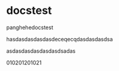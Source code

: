 # docstest
panghehedocstest

hasdasdasdasdasdeceqecqdasdasdasdsa

asdasdasdasdasdasdsadas




010201201021